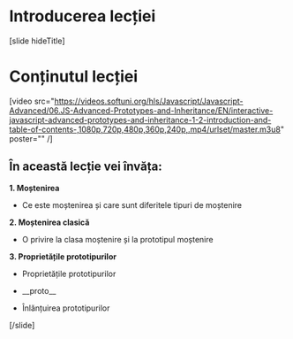 # Introducerea lecției

[slide hideTitle]

# Conținutul lecției
[video src="https://videos.softuni.org/hls/Javascript/Javascript-Advanced/06.JS-Advanced-Prototypes-and-Inheritance/EN/interactive-javascript-advanced-prototypes-and-inheritance-1-2-introduction-and-table-of-contents-,1080p,720p,480p,360p,240p,.mp4/urlset/master.m3u8" poster="" /]

## În această lecție vei învăța:

**1. Moștenirea**

-  Ce este moștenirea și care sunt diferitele tipuri de moștenire

**2. Moștenirea clasică**

-  O privire la clasa moștenire și la prototipul moștenire

**3. Proprietățile prototipurilor**

-  Proprietățile prototipurilor

- \_\_proto\_\_

- Înlănțuirea prototipurilor

[/slide]
